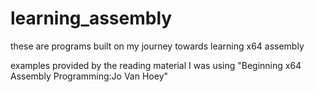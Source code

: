 # learning_assembly
these are programs built on my journey towards learning x64 assembly 

examples provided by the reading material I was using "Beginning x64 Assembly Programming:Jo Van Hoey"
